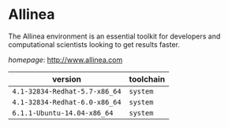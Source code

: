 # Allinea

The Allinea environment is an essential toolkit for developers and computational scientists looking to get results faster.

*homepage*: <http://www.allinea.com>

version | toolchain
--------|----------
``4.1-32834-Redhat-5.7-x86_64`` | ``system``
``4.1-32834-Redhat-6.0-x86_64`` | ``system``
``6.1.1-Ubuntu-14.04-x86_64`` | ``system``
